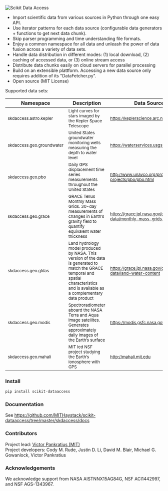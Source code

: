 <p align="left">
  <img alt="Scikit Data Access" src="https://github.com/MITHaystack/scikit-dataaccess/blob/master/skdaccess/docs/skdaccess_logo360x100.png"/>
</p>

- Import scientific data from various sources in Python through one easy API.
- Use iterator patterns for each data source (configurable data generators + functions to get next data chunk).
- Skip parser programming and time understanding file formats.
- Enjoy a common namespace for all data and unleash the power of data fusion across a variety of data sets.
- Handle data distribution in different modes: (1) local download, (2) caching of accessed data, or (3) online stream access
- Distribute data chunks easily on cloud servers for parallel processing
- Build on an extensible plattform. Accessing a new data source only requires addition of its "DataFetcher.py".   
- Open source (MIT License)

Supported data sets:

| Namespace  | Description | Data Source |
| ------------- | ------------- |------------- |
| <sup> skdaccess.astro.kepler</sup>   | <sup> Light curves for stars imaged by the Kepler Space Telescope</sup>   | <sup> https://keplerscience.arc.nasa.gov </sup> |
|<sup> skdaccess.geo.groundwater </sup> | <sup> United States groundwater monitoring wells measuring the depth to water level </sup> | <sup> https://waterservices.usgs.gov </sup> |
| <sup> skdaccess.geo.pbo </sup> | <sup> Daily GPS displacement time series measurements throughout the United States </sup> | <sup> http://www.unavco.org/projects/major-projects/pbo/pbo.html</sup> |
|<sup> skdaccess.geo.grace </sup> | <sup> GRACE Tellus Monthly Mass Grids. 30-day measurements of changes in Earth’s gravity field to quantify equivalent water thickness </sup> | <sup> https://grace.jpl.nasa.gov/data/get-data/monthly-mass-grids-land </sup> |
| <sup> skdaccess.geo.gldas </sup>  | <sup> Land hydrology model produced by NASA. This version of the data is generated to match the GRACE temporal and spatial characteristics and is available as a complementary data product </sup> | <sup> https://grace.jpl.nasa.gov/data/get-data/land-water-content </sup> |
| <sup> skdaccess.geo.modis </sup> | <sup> Spectroradiometer aboard the NASA Terra and Aqua image satellites. Generates approximately daily images of the Earth’s surface </sup> | <sup> https://modis.gsfc.nasa.gov </sup> |
| <sup> skdaccess.geo.mahali </sup> | <sup> MIT led NSF project studying the Earth’s ionosphere with GPS </sup> | <sup> http://mahali.mit.edu </sup> |



### Install
```python
pip install scikit-dataaccess
```

### Documentation

See <https://github.com/MITHaystack/scikit-dataaccess/tree/master/skdaccess/docs>


### Contributors

Project lead: [Victor Pankratius (MIT)](http://www.victorpankratius.com)<br>
Project developers: Cody M. Rude, Justin D. Li, David M. Blair, Michael G. Gowanlock, Victor Pankratius

### Acknowledgements

We acknowledge support from NASA AISTNNX15AG84G, NSF ACI1442997, and NSF AGS-1343967.
